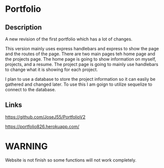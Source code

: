 # Portfolio

## Description
A new revision of the first portfolio which has a lot of changes.

This version mainly uses express handlebars and express to show the page and the routes of the page. There are two main pages teh home page and the projects page. The home page is going to show information on myself, projects, and a resume. The project page is going to mainly use handlebars to change what it is showing for each project. 

I plan to use a database to store the project information so it can easliy be gathered and changed later. To use this I am goign to utilize sequelize to connect to the database. 

## Links
https://github.com/JoseJ55/PortfolioV2

https://portfolio826.herokuapp.com/

# WARNING
Website is not finish so some functions will not work completely.